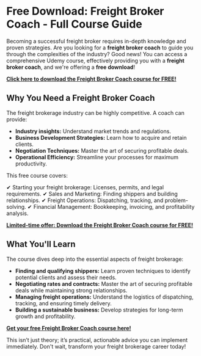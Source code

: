 # Free Download: Freight Broker Coach - Full Course Guide

Becoming a successful freight broker requires in-depth knowledge and proven strategies. Are you looking for a **freight broker coach** to guide you through the complexities of the industry? Good news! You can access a comprehensive Udemy course, effectively providing you with a **freight broker coach**, and we're offering a **free download**!

[**Click here to download the Freight Broker Coach course for FREE!**](https://udemywork.com/freight-broker-coach)

## Why You Need a Freight Broker Coach

The freight brokerage industry can be highly competitive. A coach can provide:

*   **Industry insights:** Understand market trends and regulations.
*   **Business Development Strategies:** Learn how to acquire and retain clients.
*   **Negotiation Techniques:** Master the art of securing profitable deals.
*   **Operational Efficiency:** Streamline your processes for maximum productivity.

This free course covers:

✔ Starting your freight brokerage: Licenses, permits, and legal requirements.
✔ Sales and Marketing: Finding shippers and building relationships.
✔ Freight Operations: Dispatching, tracking, and problem-solving.
✔ Financial Management: Bookkeeping, invoicing, and profitability analysis.

[**Limited-time offer: Download the Freight Broker Coach course for FREE!**](https://udemywork.com/freight-broker-coach)

## What You'll Learn

The course dives deep into the essential aspects of freight brokerage:

*   **Finding and qualifying shippers:** Learn proven techniques to identify potential clients and assess their needs.
*   **Negotiating rates and contracts:** Master the art of securing profitable deals while maintaining strong relationships.
*   **Managing freight operations:** Understand the logistics of dispatching, tracking, and ensuring timely delivery.
*   **Building a sustainable business:** Develop strategies for long-term growth and profitability.

[**Get your free Freight Broker Coach course here!**](https://udemywork.com/freight-broker-coach)

This isn’t just theory; it’s practical, actionable advice you can implement immediately. Don't wait, transform your freight brokerage career today!

